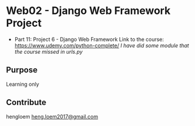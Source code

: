 # Web02 - Django Web Framework Project
* Part 11: Project 6 - Django Web Framework
    Link to the course: <https://www.udemy.com/python-complete/>
*I have did some module that the course missed in urls.py*

## Purpose
Learning only

## Contribute

hengloem <heng.loem2017@gmail.com>
